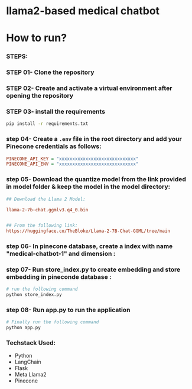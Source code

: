 # llama2-based medical chatbot

# How to run?
### STEPS:

### STEP 01- Clone the repository


### STEP 02- Create and activate a virtual environment after opening the repository


### STEP 03- install the requirements

```bash
pip install -r requirements.txt
```

### step 04- Create a `.env` file in the root directory and add your Pinecone credentials as follows:

```ini
PINECONE_API_KEY = "xxxxxxxxxxxxxxxxxxxxxxxxxxxxx"
PINECONE_API_ENV = "xxxxxxxxxxxxxxxxxxxxxxxxxxxxx"
```


### step 05- Download the quantize model from the link provided in model folder & keep the model in the model directory:

```ini
## Download the Llama 2 Model:

llama-2-7b-chat.ggmlv3.q4_0.bin


## From the following link:
https://huggingface.co/TheBloke/Llama-2-7B-Chat-GGML/tree/main
```

### step 06- In pinecone database, create a index with name "medical-chatbot-1" and dimension :

### step 07- Run store_index.py to create embedding and store embedding in pineconde database :

```bash
# run the following command
python store_index.py
```

### step 08- Run app.py to run the application

```bash
# Finally run the following command
python app.py
```


### Techstack Used:

- Python
- LangChain
- Flask
- Meta Llama2
- Pinecone


